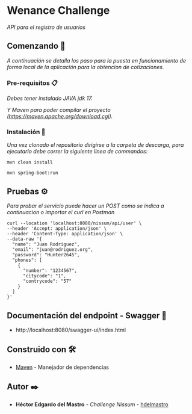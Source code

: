 # Wenance Challenge

_API para el registro de usuarios_

## Comenzando 🚀

_A continuación se detalla los paso para la puesta en funcionamiento de forma local de la aplicación para la obtencion de cotizaciones._

### Pre-requisitos 📋

_Debes tener instalado JAVA jdk 17._

_Y Maven para poder compilar el proyecto (https://maven.apache.org/download.cgi)._


### Instalación 🔧

_Una vez clonado el repositorio dirigirse a la carpeta de descarga, para ejecutarlo debe correr la siguiente linea de commandos:_

```
mvn clean install
```
```
mvn spring-boot:run
```

## Pruebas ⚙️

_Para probar el servicio puede hacer un POST como se indica a continuacion o importar el curl en Postman_

```
curl --location 'localhost:8080/nissum/api/user' \
--header 'Accept: application/json' \
--header 'Content-Type: application/json' \
--data-raw '{
  "name": "Juan Rodriguez",
  "email": "juan@rodriguez.org",
  "password": "Hunter2645",
  "phones": [
    {
      "number": "1234567",
      "citycode": "1",
      "contrycode": "57"
    }
  ]
}'
```

## Documentación del endpoint - Swagger 📖

* http://localhost:8080/swagger-ui/index.html


## Construido con 🛠️

* [Maven](https://maven.apache.org/) - Manejador de dependencias

## Autor ✒️

* **Héctor Edgardo del Mastro** - *Challenge Nissum* - [hdelmastro](https://github.com/hdelmastro)

